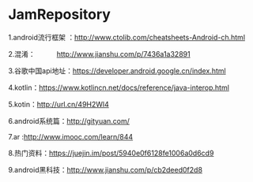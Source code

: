 # JamRepository
1.android流行框架 ：http://www.ctolib.com/cheatsheets-Android-ch.html

2.混淆：           http://www.jianshu.com/p/7436a1a32891

3.谷歌中国api地址：https://developer.android.google.cn/index.html

4.kotlin：https://www.kotlincn.net/docs/reference/java-interop.html

5.kotin：http://url.cn/49H2Wl4

6.android系统篇：http://gityuan.com/

7.ar :http://www.imooc.com/learn/844

8.热门资料：https://juejin.im/post/5940e0f6128fe1006a0d6cd9

9.android黑科技：http://www.jianshu.com/p/cb2deed0f2d8
